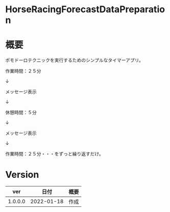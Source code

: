 # HorseRacingForecastDataPreparation

# 概要
ポモドーロテクニックを実行するためのシンプルなタイマーアプリ。

作業時間：２５分

↓

メッセージ表示

↓

休憩時間：５分

↓

メッセージ表示

↓

作業時間：２５分・・・をずっと繰り返すだけ。


# Version

|ver|日付|概要|
|---|---|---|
|1.0.0.0 |2022-01-18 |作成 |

